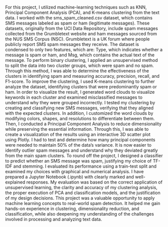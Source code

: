 For this project, I utilized machine-learning techniques such as KNN, Principal Component Analysis (PCA), and K-means clustering from the text data. I worked with the sms_spam_cleaned.csv dataset, which contains SMS messages labeled as spam or ham (legitimate messages). These datasets, originally from the UCI Data Repository, include spam messages collected from the Grumbletext website and ham messages sourced from the NUS SMS Corpus (NSC). Grumbletext is a UK forum where people publicly report SMS spam messages they receive. The dataset is condensed to only two features, which are: Type, which indicates whether a message is spam or ham, and Msg, which contains the actual text of the message.
To perform binary clustering, I applied an unsupervised method to split the data into two cluster groups, which were spam and no spam. Through this method, I was able to determine the effectiveness of the clusters in identifying spam and measuring accuracy, precision, recall, and F1-score. To improve the clustering, I used K-means clustering to further analyze the dataset, identifying clusters that were predominantly spam or ham. In order to visualize the result, I generated word clouds to visualize keywords in each cluster and examined misclassified messages to understand why they were grouped incorrectly. I tested my clustering by creating and classifying new SMS messages, verifying that they aligned with the expected clusters. In addition, I customized the word clouds by modifying colors, shapes, and resolutions to differentiate between them.
Then, I conducted a Principal Component Analysis to reduce dimensionality while preserving the essential information. Through this, I was able to create a visualization of the results using an interactive 3D scatter plot using Plotly. I had to test and determine how many principal components were needed to maintain 50% of the data’s variance.
 It is now easier to identify outlier spam messages and understand why they deviated greatly from the main spam clusters. 
To round off the project, I designed a classifier to predict whether an SMS message was spam, justifying my choice of TF-IDF and stemming. I evaluated its performance using a train-test split and examined my choices with graphical and numerical analysis. 
I have prepared a Jupyter Notebook (.ipynb) with clearly marked and well-explained responses. My evaluation was based on the correct application of unsupervised learning, the clarity and accuracy of my clustering analysis, the proper execution of PCA and classification models, and the justification of my design decisions. This project was a valuable opportunity to apply machine learning concepts to real-world spam detection. 
It helped me gain hands-on experience in clustering, dimensionality reduction, and classification, while also deepening my understanding of the challenges involved in processing and analyzing text data.
